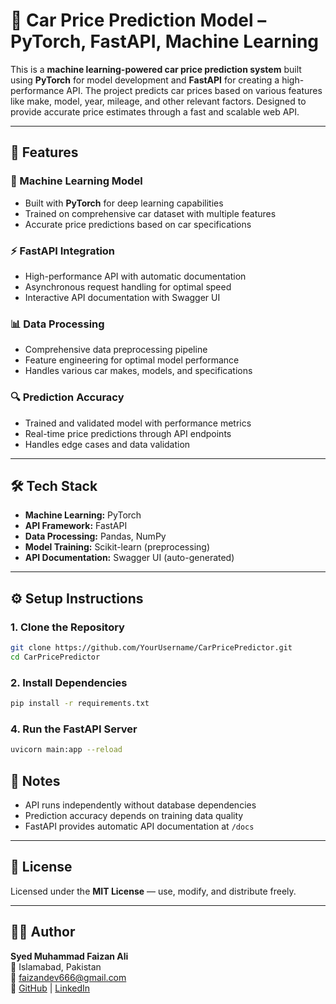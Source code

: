 # 🚗 Car Price Prediction Model – PyTorch, FastAPI, Machine Learning

This is a **machine learning-powered car price prediction system** built using **PyTorch** for model development and **FastAPI** for creating a high-performance API. The project predicts car prices based on various features like make, model, year, mileage, and other relevant factors. Designed to provide accurate price estimates through a fast and scalable web API.

---

## 🚀 Features

### 🧠 Machine Learning Model
- Built with **PyTorch** for deep learning capabilities
- Trained on comprehensive car dataset with multiple features
- Accurate price predictions based on car specifications

### ⚡ FastAPI Integration
- High-performance API with automatic documentation
- Asynchronous request handling for optimal speed
- Interactive API documentation with Swagger UI

### 📊 Data Processing
- Comprehensive data preprocessing pipeline
- Feature engineering for optimal model performance
- Handles various car makes, models, and specifications

### 🔍 Prediction Accuracy
- Trained and validated model with performance metrics
- Real-time price predictions through API endpoints
- Handles edge cases and data validation

---

## 🛠️ Tech Stack

- **Machine Learning:** PyTorch
- **API Framework:** FastAPI
- **Data Processing:** Pandas, NumPy
- **Model Training:** Scikit-learn (preprocessing)
- **API Documentation:** Swagger UI (auto-generated)

---

## ⚙️ Setup Instructions

### 1. Clone the Repository

```bash
git clone https://github.com/YourUsername/CarPricePredictor.git
cd CarPricePredictor
```

### 2. Install Dependencies

```bash
pip install -r requirements.txt
```



### 4. Run the FastAPI Server

```bash
uvicorn main:app --reload
```







## 📌 Notes

- API runs independently without database dependencies
- Prediction accuracy depends on training data quality
- FastAPI provides automatic API documentation at `/docs`

---

## 📜 License

Licensed under the **MIT License** — use, modify, and distribute freely.

---

## 🙋‍♂️ Author

**Syed Muhammad Faizan Ali**  
📍 Islamabad, Pakistan  
📧 faizandev666@gmail.com  
🔗 [GitHub](https://github.com/Slayer9966) | [LinkedIn](https://www.linkedin.com/posts/faizan-ali-7b4275297_ai-machinelearning-fastapi-activity-7252422815545495552-o2DB?utm_source=share&utm_medium=member_desktop&rcm=ACoAAEfDpTgBZMmz-8LKpOQTMYhhO24GPrIrPTI)
